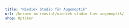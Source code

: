 ```yaml
---
title: "Niediek Studio für Augenoptik"
url: /kernen-im-remstal/niediek-studio-fuer-augenoptik/
shop: Optiker
---
```

